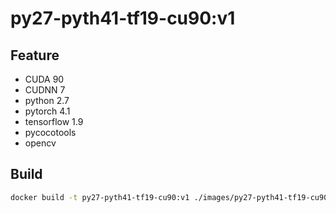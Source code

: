 # py27-pyth41-tf19-cu90:v1

## Feature

* CUDA 90 
* CUDNN 7
* python 2.7
* pytorch 4.1
* tensorflow 1.9
* pycocotools
* opencv

## Build

```bash
docker build -t py27-pyth41-tf19-cu90:v1 ./images/py27-pyth41-tf19-cu90.v1
```
